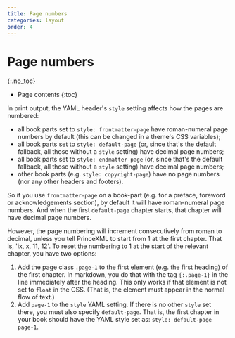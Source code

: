 ```yaml
---
title: Page numbers
categories: layout
order: 4
---
```


# Page numbers
{:.no_toc}

* Page contents
{:toc}

In print output, the YAML header's `style` setting affects how the pages are numbered:

* all book parts set to `style: frontmatter-page` have roman-numeral page numbers by default (this can be changed in a theme's CSS variables);
* all book parts set to `style: default-page` (or, since that's the default fallback, all those without a `style` setting) have decimal page numbers;
* all book parts set to `style: endmatter-page` (or, since that's the default fallback, all those without a `style` setting) have decimal page numbers;
* other book parts (e.g. `style: copyright-page`) have no page numbers (nor any other headers and footers).

So if you use `frontmatter-page` on a book-part (e.g. for a preface, foreword or acknowledgements section), by default it will have roman-numeral page numbers. And when the first `default-page` chapter starts, that chapter will have decimal page numbers.

However, the page numbering will increment consecutively from roman to decimal, unless you tell PrinceXML to start from 1 at the first chapter. That is, 'ix, x, 11, 12'. To reset the numbering to 1 at the start of the relevant chapter, you have two options:

1. Add the page class `.page-1` to the first element (e.g. the first heading) of the first chapter. In markdown, you do that with the tag `{:.page-1}` in the line immediately after the heading. This only works if that element is not set to `float` in the CSS. (That is, the element must appear in the normal flow of text.)
2. Add `page-1` to the `style` YAML setting. If there is no other `style` set there, you must also specify `default-page`. That is, the first chapter in your book should have the YAML style set as: `style: default-page page-1`.
